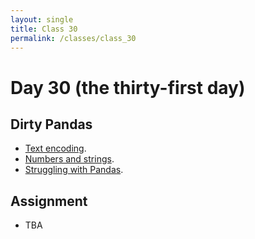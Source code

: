 ```yaml
---
layout: single
title: Class 30
permalink: /classes/class_30
---
```


# Day 30 (the thirty-first day)

## Dirty Pandas

* [Text encoding](../chapters/07/text_encoding).
* [Numbers and strings](../chapters/07/numbers_and_strings).
* [Struggling with Pandas](../exercises/pandas_struggles.zip).

## Assignment

* TBA
